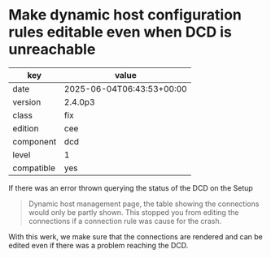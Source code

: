 [//]: # (werk v2)
# Make dynamic host configuration rules editable even when DCD is unreachable

key        | value
---------- | ---
date       | 2025-06-04T06:43:53+00:00
version    | 2.4.0p3
class      | fix
edition    | cee
component  | dcd
level      | 1
compatible | yes

If there was an error thrown querying the status of the DCD on the Setup
> Dynamic host management page, the table showing the connections would
only be partly shown. This stopped you from editing the connections if a
connection rule was cause for the crash.

With this werk, we make sure that the connections are rendered and can
be edited even if there was a problem reaching the DCD.
